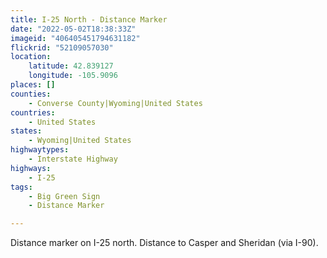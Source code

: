```yaml
---
title: I-25 North - Distance Marker
date: "2022-05-02T18:38:33Z"
imageid: "406405451794631182"
flickrid: "52109057030"
location:
    latitude: 42.839127
    longitude: -105.9096
places: []
counties:
    - Converse County|Wyoming|United States
countries:
    - United States
states:
    - Wyoming|United States
highwaytypes:
    - Interstate Highway
highways:
    - I-25
tags:
    - Big Green Sign
    - Distance Marker

---
```

Distance marker on I-25 north.  Distance to Casper and Sheridan (via I-90).